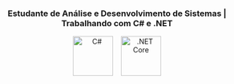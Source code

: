 
<h3 align="center">Estudante de Análise e Desenvolvimento de Sistemas | Trabalhando com C# e .NET</h3>

<!-- Logos das tecnologias -->
<p align="center">
  <img src="https://cdn.jsdelivr.net/gh/devicons/devicon/icons/csharp/csharp-original.svg" width="80" height="80" alt="C#" />
  &nbsp;&nbsp;
  <img src="https://cdn.jsdelivr.net/gh/devicons/devicon/icons/dotnetcore/dotnetcore-original.svg" width="80" height="80" alt=".NET Core" />
</p>
